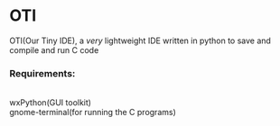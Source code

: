 # OTI
OTI(Our Tiny IDE), a *very* lightweight IDE written in python to save and compile and run C code

<h3>Requirements:</h3><br/>
wxPython(GUI toolkit)<br/>
gnome-terminal(for running the C programs)
